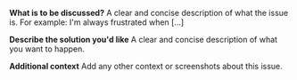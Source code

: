 **What is to be discussed?**
A clear and concise description of what the issue is. For example: I'm always frustrated when [...]

**Describe the solution you'd like**
A clear and concise description of what you want to happen.

**Additional context**
Add any other context or screenshots about this issue.